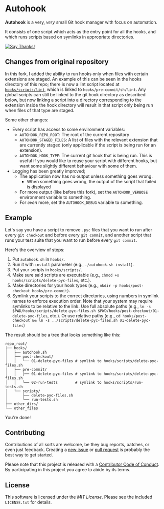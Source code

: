 # Autohook

**Autohook** is a very, _very_ small Git hook manager with focus on automation.

It consists of one script which acts as the entry point for all the hooks, and
which runs scripts based on symlinks in appropriate directories.

[![Say Thanks!](https://img.shields.io/badge/Say%20Thanks-!-1EAEDB.svg)][ty]

[ty]: https://saythanks.io/to/nkantar


## Changes from original repository

In this fork, I added the ability to run hooks only when files with certain
extensions are staged. An example of this can be seen in the hooks directory of
this repo; there is now a lint script located at [`hooks/scripts/lint`][lint],
which is linked to `hooks/pre-commit/sh/lint`. Any global scripts can still be
linked to the git hook directory as described below, but now linking a script
into a directory corresponding to the extension inside the hook directory will
result in that script only being run when files of that type are staged.

[lint]: https://github.com/p7g/Autohook/blob/master/hooks/scripts/lint

Some other changes:

- Every script has access to some environment variables:
  - `AUTOHOOK_REPO_ROOT`: The root of the current repository
  - `AUTOHOOK_STAGED_FILES`: A list of files with the relevant extension that
    are currently staged (only applicable if the script is being run for an
    extension).
  - `AUTOHOOK_HOOK_TYPE`: The current git hook that is being run. This is useful
    if you would like to reuse your script with different hooks, but want some
    slightly different behaviour with some of them.
- Logging has been greatly improved;
  - The application now has no output unless something goes wrong.
    - When something goes wrong, the output of the script that failed is
      displayed
  - For more output (like before this fork), set the `AUTOHOOK_VERBOSE`
    environment variable to something.
  - For _even_ more, set the `AUTOHOOK_DEBUG` variable to something.

## Example

Let's say you have a script to remove `.pyc` files that you want to run after
every `git checkout` and before every `git commit`, and another script that
runs your test suite that you want to run before every `git commit`.

Here's the overview of steps:

1. Put `autohook.sh` in `hooks/`.
2. Run it with `install` parameter (e.g., `./autohook.sh install`).
3. Put your scripts in `hooks/scripts/`.
4. Make sure said scripts are executable (e.g.,
   `chmod +x hooks/scripts/delete-pyc-files`, etc.).
5. Make directories for your hook types (e.g., `mkdir -p hooks/post-checkout
   hooks/pre-commit`).
6. Symlink your scripts to the correct directories, using numbers in symlink
	 names to enforce execution order. Note that your system may require symlinks
	 to be relative to the link. Use full absolute paths (e.g., `ln -s
	 $PWD/hooks/scripts/delete-pyc-files.sh
	 $PWD/hooks/post-checkout/01-delete-pyc-files`, etc.). Or use relative paths
	 (e.g., `cd hooks/post-checkout && ln -s ../scripts/delete-pyc-files.sh
	 01-delete-pyc-files`)

The result should be a tree that looks something like this:

```
repo_root/
├── hooks/
│   ├── autohook.sh
│   ├── post-checkout/
│   │   └── 01-delete-pyc-files # symlink to hooks/scripts/delete-pyc-files.sh
│   ├── pre-commit/
│   │   ├── 01-delete-pyc-files # symlink to hooks/scripts/delete-pyc-files.sh
│   │   └── 02-run-tests        # symlink to hooks/scripts/run-tests.sh
│   └── scripts/
│       ├── delete-pyc-files.sh
│       └── run-tests.sh
├── other_dirs/
└── other_files
```

You're done!


## Contributing

Contributions of all sorts are welcome, be they bug reports, patches, or even
just feedback. Creating a [new issue][new issue] or [pull request][pr] is
probably the best way to get started.

Please note that this project is released with a
[Contributor Code of Conduct][coc]. By participating in this project you agree
to abide by its terms.


[new issue]: https://github.com/nkantar/Autohook/issues/new 'New Issue'
[pr]: https://github.com/nkantar/Autohook/compare 'New Pull Request'
[coc]: https://github.com/nkantar/Autohook/blob/master/CODE_OF_CONDUCT.md 'Autohook Code of Conduct'

## License

This software is licensed under the _MIT License_. Please see the included
`LICENSE.txt` for details.

